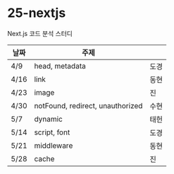 # 25-nextjs
Next.js 코드 분석 스터디

| 날짜  | 주제        |      |
|------|------------|------|
|  4/9 | head, metadata | 도경 |
| 4/16 | link       | 동현 |
| 4/23 | image      | 진 |
| 4/30 | notFound, redirect, unauthorized | 수현 |
|  5/7 | dynamic    | 태헌 |
| 5/14 | script, font | 도경 |
| 5/21 | middleware | 동현 |
| 5/28 | cache      | 진 |
